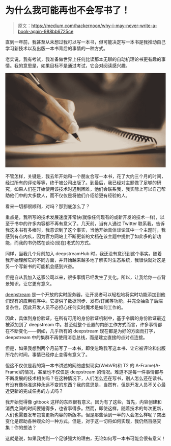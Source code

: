 # 为什么我可能再也不会写书了！

> 原文：<https://medium.com/hackernoon/why-i-may-never-write-a-book-again-988bb6725ce>

直到一年前，我甚至从未想过我可以写一本书，但可能决定写一本书是我推动自己学习新技术以及出版一本书背后的事情的一种方式。

老实说，我有考试，我准备做世界上任何比读那本无聊的自动机理论书更有趣的事情。我的意思是，如果目标不是通过考试，它会对阅读感兴趣。

![](img/ab7212d98cbaf92242196e5f5adf5d62.png)

不管怎样，关键是，我去年开始和一个朋友合写一本书，花了大约三个月的时间，经过所有的评论等等，终于被公司出版了。到最后，我已经对主题做了足够的研究，如果人们在开始使用该技术时遇到困难，他们会联系我，我实际上可以自己帮助他们中的大多数人，而不仅仅是将他们介绍给更有经验的人。

看来一切都很顺利，对吗？那到底怎么了？

重点是，我所写的技术发展速度非常快(就像任何现有的或新开发的技术一样)，以至于书中的许多内容都不再有意义了。几天前，当有人通过 Twitter 联系我，告诉我这本书有多棒时，我意识到了这个事实，当他开始具体谈论其中一个主题时，我感到有点内疚，因为官方网站上不断更新的文档在该主题中提供了如此多的新功能，而我的书仍然在谈论(现在)老式的方式。

同样，当我几个月前加入 deepstreamHub 时，我还没有意识到这个事实。随着我开始理解它的不同方面，并开始越来越多地了解实时生态系统，我很快就对这是另一个写新书的可能机会感到兴奋。

但是自从我加入这家公司以来，很多事情已经发生了变化。所以，让我给你一点背景知识，让它更有意义。

[deepstream](http://deepstreamhub.com) 是一个开放的实时服务器，让开发者可以轻松地将实时功能添加到他们现有的应用程序中。它提供了数据同步、发布/订阅等功能，并完全抽象了后端复杂性，因此开发人员不必担心任何实时魔术是如何工作的。

因此，具体到身份验证，在所有可用的身份验证机制中，基于令牌的身份验证最近被添加到了 deepstream 中。甚至就整个设置的内部工作方式而言，许多事情都在不断变化——例如，几乎所有的 deepstream 现在都是为好的方面而打字，deepstream 中的集群不再使用消息总线，而是建立直接的点对点连接。

但是，如果我想到两个月前写了一本书，即使忽略我写这本书、让它被评论和出版所花的时间，事情已经停止变得有意义了。

但这不仅仅是我的第一本书讲述的网络虚拟现实(WebVR)和 T2 的 A-Frame(A-Frame)的情况，甚至也不仅仅是 deepstream 的情况。难道不是每一件事情都与不断发展的技术相关吗？在这种情况下，人们怎么还在写书，别人怎么还在读书。有没有像标准这种永远不变的东西？我的意思是，当然有，但是开发人员不关心最近更新的完成任务的方式吗？

我开始觉得像 gitbook 这样的东西很有意义。因为有了这些，首先，内容创建和消费之间的时间要短得多，也省事得多。然而，即使这样，随着技术的每次更新，人们也需要发布包含更新内容的新版本。但是那些读到一半的人会怎么样呢？突出变化是帮助各种观众的一种方式。但是，对于这一切将如何实现，我仍然百感交集！你的想法？

这就是说，如果我找到一个足够强大的理由，无论如何写一本书可能会很有意义！